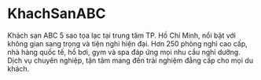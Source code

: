 # KhachSanABC
Khách sạn ABC 5 sao tọa lạc tại trung tâm TP. Hồ Chí Minh, nổi bật với không gian sang trọng và tiện nghi hiện đại. Hơn 250 phòng nghỉ cao cấp, nhà hàng quốc tế, hồ bơi, gym và spa đáp ứng mọi nhu cầu nghỉ dưỡng. Dịch vụ chuyên nghiệp, tận tâm mang đến trải nghiệm đẳng cấp cho mọi du khách.
